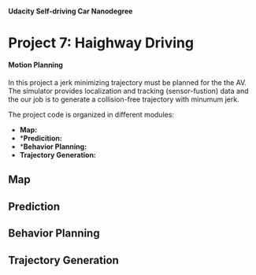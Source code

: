 #### Udacity Self-driving Car Nanodegree
# Project 7: Haighway Driving
#### Motion Planning


In this project a jerk minimizing trajectory must be planned for the the AV. The simulator provides localization and tracking (sensor-fustion) data and the our job is to generate a collision-free trajectory with minumum jerk. 

The project code is organized in different modules: 

* **Map:**
* ***Predicition:**
* ***Behavior Planning:**
* **Trajectory Generation:**


## Map



## Prediction



## Behavior Planning



## Trajectory Generation 




